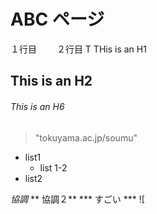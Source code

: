 # ABC ページ
１行目　　
２行目
T THis is an H1
## This is an H2
###### This is an H6
> "tokuyama.ac.jp/soumu"
* list1
  * list 1-2
* list2

*協調*
** 協調２**
*** すごい ***
![
